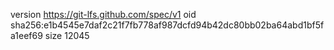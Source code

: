 version https://git-lfs.github.com/spec/v1
oid sha256:e1b4545e7daf2c21f7fb778af987dcfd94b42dc80bb02ba64abd1bf5fa1eef69
size 12045
